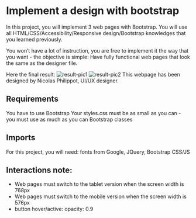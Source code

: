# Implement a design with bootstrap
In this project, you will implement 3 web pages with Bootstrap. You will use all HTML/CSS/Accessibility/Responsive design/Bootstrap knowledges that you learned previously.

You won’t have a lot of instruction, you are free to implement it the way that you want - the objective is simple: Have fully functional web pages that look the same as the designer file.

Here the final result:
![result-pic1](https://github.com/meisibley/atlas-smiling-school/assets/91511404/f37a0a21-f014-4717-9a8a-e86f72329ad1)
![result-pic2](https://github.com/meisibley/atlas-smiling-school/assets/91511404/c1b1e95d-b105-434b-9df6-d32b6be5fc84)
This webpage has been designed by Nicolas Philippot, UI/UX designer.

## Requirements
You have to use Bootstrap
Your styles.css must be as small as you can - you must use as much as you can Bootstrap classes

## Imports
For this project, you will need: fonts from Google, JQuery, Bootstrap CSS/JS

## Interactions note:
- Web pages must switch to the tablet version when the screen width is 768px
- Web pages must switch to the mobile version when the screen width is 576px
- button hover/active: opacity: 0.9

